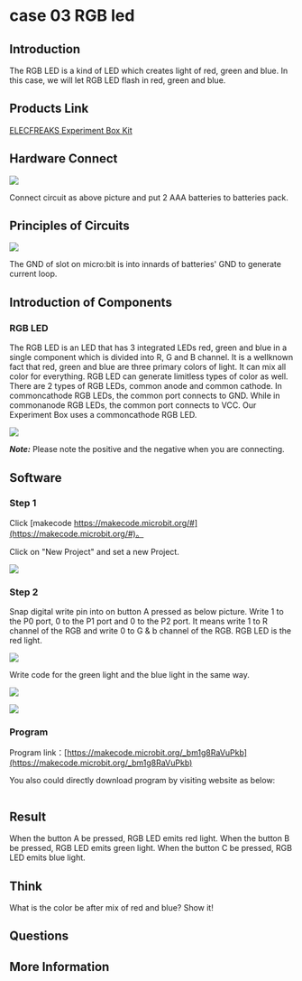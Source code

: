 # case 03 RGB led 

## Introduction ##

The RGB LED is a kind of LED which creates light of red, green and blue. In this case, we will let RGB LED flash in red, green and blue.

## Products Link

[ELECFREAKS Experiment Box Kit](https://www.elecfreaks.com/experiment-box-for-micro-bit.html)

## Hardware Connect ##

![](./images/Gca57tq.png)

 Connect circuit as above picture and put 2 AAA batteries to batteries pack.

## Principles of Circuits ##

![](./images/wnBLHqP.png)

The GND of slot on micro:bit is into innards of batteries' GND to generate current loop.

## Introduction of Components ##

### RGB LED ###
 The RGB LED is an LED that has 3 integrated LEDs  red, green and blue in a single component which is divided into R, G and B channel. It is a wellknown fact that red, green and blue are three primary colors of light. It can mix all color for everything. RGB LED can generate limitless types of color as well.
 There are 2 types of RGB LEDs, common anode and common cathode. In commoncathode RGB LEDs, the
common port connects to GND. While in commonanode RGB LEDs, the common port connects to VCC. 
  Our Experiment Box uses a commoncathode RGB LED.

![](./images/KF4IVxu.jpg)

***Note:*** Please note the positive and the negative when you are connecting.

## Software

### Step 1

 Click [makecode https://makecode.microbit.org/#](https://makecode.microbit.org/#)。

 Click on "New Project" and set a new Project.

![](./images/t34k5Zb.png)

### Step 2

 Snap digital write pin into on button A pressed as below picture. Write 1 to the P0 port, 0 to the P1 port and 0 to the P2 port.
 It means write 1 to R channel of the RGB and write 0 to G & b channel of the RGB.
 RGB LED is the red light.

![](./images/sB2lvoi.png)

 Write code for the green light and the blue light in the same way.

![](./images/Rl1jlrI.png)

![](./images/JsaMcnR.png)


### Program

 Program link：[https://makecode.microbit.org/_bm1g8RaVuPkb](https://makecode.microbit.org/_bm1g8RaVuPkb)

 You also could directly download program by visiting website as below:

<div style="position:relative;height:0;paddingbottom:70%;overflow:hidden;"><iframe style="position:absolute;top:0;left:0;width:100%;height:100%;" src="https://makecode.microbit.org/#pub:_bm1g8RaVuPkb" frameborder="0" sandbox="allowpopups allowforms allowscripts allowsameorigin"></iframe></div>  


## Result

 When the button A be pressed, RGB LED emits red light.
 When the button B be pressed, RGB LED emits green light.
 When the button C be pressed, RGB LED emits blue light.



## Think

 What is the color be after mix of red and blue? Show it!

## Questions



## More Information  


